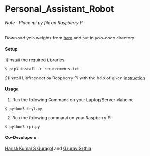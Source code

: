 # Personal_Assistant_Robot

###### Note - Place rpi.py file on Raspberry Pi

Download yolo weights from [here](https://drive.google.com/file/d/1P0meG3sz6jOEtQPGQKNdSY_KEtraX7eq/view?usp=sharing) and put in yolo-coco directory

#### Setup
1)Install the required Libraries

``` $ pip3 install -r requirements.txt ```


2)Install Libfreenect on Raspberry Pi with the help of given [instruction](https://gist.github.com/MaxConners/8b4630c767aeb4a0b324ea4070c3db9d)

#### Usage
1) Run the following Command on your Laptop/Server Mahcine

``` $ python3 try1.py ```
 
2) Run the following command on your Raspberry Pi

``` $ python3 rpi.py ```


#### Co-Developers

[Harish Kumar S Guragol](https://github.com/HarishGuragol) and [Gaurav Sethia](https://github.com/gauravsethia08)
